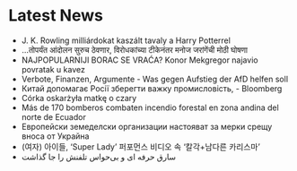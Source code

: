# Latest News
-  J. K. Rowling milliárdokat kaszált tavaly a Harry Potterrel
-  …तोपर्यंत आंदोलन सुरुच ठेवणार, विरोधकांच्या टीकेनंतर मनोज जरांगेंची मोठी घोषणा
-  NAJPOPULARNIJI BORAC SE VRAĆA? Konor Mekgregor najavio povratak u kavez
-  Verbote, Finanzen, Argumente - Was gegen Aufstieg der AfD helfen soll
-  Китай допомагає Росії зберегти важку промисловість, - Bloomberg
-  Córka oskarżyła matkę o czary
-  Más de 170 bomberos combaten incendio forestal en zona andina del norte de Ecuador
-  Европейски земеделски организации настояват за мерки срещу вноса от Украйна
-  (여자) 아이들, ‘Super Lady’ 퍼포먼스 비디오 속 ‘칼각+남다른 카리스마’
-  سارق حرفه ای و بی‌حواس تلفنش را جا گذاشت
